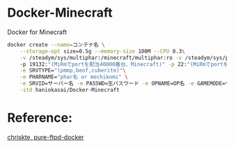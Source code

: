 # Docker-Minecraft
Docker for Minecraft

```bash
docker create --name=コンテナ名 \
    --storage-opt size=0.5g --memory-size 100M --CPU 0.3\
    -v /steadym/sys/multiphar:/minecraft/multiphar:ro -v /steadym/sys/plugins_3:/minecraft/defaultplugins:ro\ 
    -p 19132:"(MiRmでportを配当40000番台、Minecraft)" -p 22:"(MiRmでportを配当5万番台、FTP)" -p  8080:"(MiRmでportを配当30000番台、WebパネorIpv6)"   \
    -e SRVTYPE="(pmmp,beof,cuberite)"\
    -e PHARNAME="phar名 or mochikomi" \
    -e SRVID=サーバー名 -e PASSWD=生パスワード -e OPNAME=OP名 -e GAMEMODE=ゲームモード -e WORLDTYPE=ワールド -e DIFFICULTY=難易度 -e PERMISSION=権限   \
    -itd haniokasai/Docker-Minecraft
```


# Reference:
[chriskte, pure-ftpd-docker](https://github.com/chriskite/pure-ftpd-docker)
